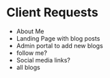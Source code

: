 # Client Requests

* About Me
* Landing Page with blog posts
* Admin portal to add new blogs
* follow me?
* Social media links?
* all blogs
